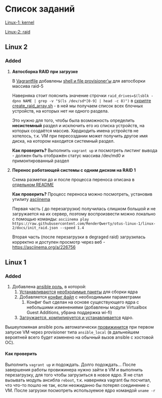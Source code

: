 # Список заданий

[Linux-1: kernel](#linux-1)

[Linux-2: raid](#linux-2)

## Linux 2

### Added

1. **Автосборка RAID при загрузке**

    В [Vagrantfile](Vagrantfile) добавлены [shell и file provisioner'ы](raid) для автосборки массива raid-5

    Наверняка стоит пояснить значение строчки `raid_drives=$(lsblk -dpno NAME | grep -v "$(ls /dev/sd*[0-9] | head -c 8)")` в [скрипте create_raid_array.sh](raid/create_raid_array.sh) - в ней мы получаем список всех блочных устройств, на которых нет ни одного раздела.

    Это нужно для того, чтобы была возможность определить **несистемный** раздел и исключить его из списка устройств, на которых создаётся массив. Хардкодить имена устройств не хотелось, т.к. VM при пересоздании может получить другое имя диска, на котором находится системный раздел.

    **Как проверить?**
        Выполнить `vagrant up` и посмотреть листинг вывода - должен быть отображён статус массива /dev/md0 и примонтированный раздел

2. **Перенос работающей системы с одним диском на RAID 1**

    Схема разметки до и после процесса переноса описана в [отдельном README](docs\move_to_raid.md)

    **Как проверить?**
    Процесс переноса можно посмотреть, установив утилиту [asciinema](https://asciinema.org/)

    Первая часть ( до перезагрузки) получилась слишком большой и не загружается на их сервер, поэтому воспроизвести можно локально с помощью команды: `asciinema play https://raw.githubusercontent.com/RenderQwerty/otus-linux-1/linux-2/docs/init_raid.json --speed 1.4`

    Вторая часть (после перезагрузки в degraged raid) загрузилась корректно и доступен просмотр через веб - <https://asciinema.org/a/226756>

## Linux 1

### Added

1. Добавлена [ansible роль](ansible/roles/otus-linux-1/), в которой:
    1. [Устанавливаются](ansible/roles/otus-linux-1/tasks/kernel_requirements.yml) [необходимые пакеты](ansible/roles/otus-linux-1/defaults/main.yml) для сборки ядра
    2. Добавляется [конфиг файл](ansible/roles/otus-linux-1/files/.config) с необходимыми параметрами
        1. Конфиг был сделан на основе существующего ядра с небольшими изменениями (добавлены модули Virtualbox Guest Additions, убрана поддержка wi-fi)
    3. [Загружается, компилируется и устанавливается](ansible/roles/otus-linux-1/tasks/kernel_install.yml) ядро.

Вышеупомяная ansible роль автоматически [провижинится](Vagrantfile) при первом запуске VM через provisioner типа `ansible_local` (в дальнейшем вероятней всего будет изменено на обычный вызов ansible с хостовой ОС).

#### Как проверить

Выполнить `vagrant up` и подождать. Долго подождать... После завершения работы провижинера нужно зайти в VM и выполнить перезагрузку, для того чтобы загрузиться в новое ядро. Я не стал вызывать модуль ансибла `reboot`, т.к. наверняка vagrant бы посчитал, что что-то пошло не так, если неожиданно бы потерял соединение с VM. После загрузки посмотреть используемое ядро командой `uname -r`
